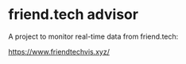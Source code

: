 # friend.tech advisor

A project to monitor real-time data from friend.tech:

https://www.friendtechvis.xyz/